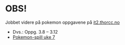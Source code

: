 
# OBS! 
Jobbet videre på pokemon oppgavene på [it2.thorcc.no](https://it2.thorcc.no)
- Dvs.: Oppg. 3.8 – 3.12
- [Pokemon-spill uke 7](../../uke7/oppgaver/pokemon-spill/)
